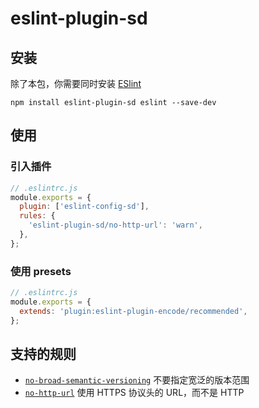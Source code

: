 # eslint-plugin-sd

## 安装

除了本包，你需要同时安装 [ESlint](https://eslint.org/)

```shell
npm install eslint-plugin-sd eslint --save-dev
```

## 使用

### 引入插件

```js
// .eslintrc.js
module.exports = {
  plugin: ['eslint-config-sd'],
  rules: {
    'eslint-plugin-sd/no-http-url': 'warn',
  },
};
```

### 使用 presets

```js
// .eslintrc.js
module.exports = {
  extends: 'plugin:eslint-plugin-encode/recommended',
};
```

## 支持的规则

- [`no-broad-semantic-versioning`](https://encode-studio-fe.github.io/fe-spec/plugin/no-broad-semantic-versioning.html) 不要指定宽泛的版本范围
- [`no-http-url`](https://encode-studio-fe.github.io/fe-spec/plugin/no-http-url.html) 使用 HTTPS 协议头的 URL，而不是 HTTP

